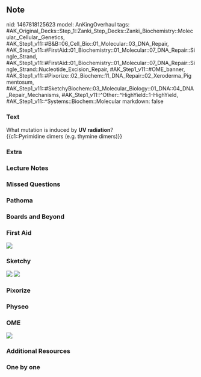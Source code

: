 ## Note
nid: 1467818125623
model: AnKingOverhaul
tags: #AK_Original_Decks::Step_1::Zanki_Step_Decks::Zanki_Biochemistry::Molecular,_Cellular,_Genetics, #AK_Step1_v11::#B&B::06_Cell_Bio::01_Molecular::03_DNA_Repair, #AK_Step1_v11::#FirstAid::01_Biochemistry::01_Molecular::07_DNA_Repair::Single_Strand, #AK_Step1_v11::#FirstAid::01_Biochemistry::01_Molecular::07_DNA_Repair::Single_Strand::Nucleotide_Excision_Repair, #AK_Step1_v11::#OME_banner, #AK_Step1_v11::#Pixorize::02_Biochem::11_DNA_Repair::02_Xeroderma_Pigmentosum, #AK_Step1_v11::#SketchyBiochem::03_Molecular_Biology::01_DNA::04_DNA_Repair_Mechanisms, #AK_Step1_v11::^Other::^HighYield::1-HighYield, #AK_Step1_v11::^Systems::Biochem::Molecular
markdown: false

### Text
<div>
  <div>
    What mutation is induced by <b>UV radiation</b>?
  </div>
  <div>
    {{c1::Pyrimidine dimers (e.g. thymine dimers)}}
  </div>
</div>

### Extra


### Lecture Notes


### Missed Questions


### Pathoma


### Boards and Beyond


### First Aid
<img src="tmpl1y81dnr.png">

### Sketchy
<img src="DNA%20Repair%20Mechanisms.png"> <img src=
"Screen%20Shot%202022-01-30%20at%209.54.27%20AM.png">

### Pixorize


### Physeo


### OME
<div class="ome-widget">
  <a href="https://onlinemeded.org?ref=anki"><img src=
  "_OME_AnkiFlashcards_General_3.png"></a>
</div>

### Additional Resources


### One by one

